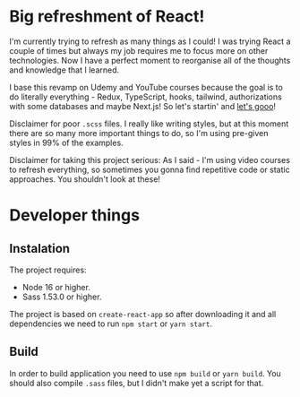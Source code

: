 # Big refreshment of React!

I'm currently trying to refresh as many things as I could! I was trying React a couple of times but always my job requires me to focus more on other technologies. Now I have a perfect moment to reorganise all of the thoughts and knowledge that I learned.

I base this revamp on Udemy and YouTube courses because the goal is to do literally everything - Redux, TypeScript, hooks, tailwind, authorizations with some databases and maybe Next.js! So let's startin' and <a href="https://www.youtube.com/watch?v=svUtlHC2ph4">let's gooo</a>!

Disclaimer for poor `.scss` files. I really like writing styles, but at this moment there are so many more important things to do, so I'm using pre-given styles in 99% of the examples.

Disclaimer for taking this project serious: As I said - I'm using video courses to refresh everything, so sometimes you gonna find repetitive code or static approaches. You shouldn't look at these! 

# Developer things

## Instalation

The project requires: 
- Node 16 or higher.
- Sass 1.53.0 or higher.

The project is based on `create-react-app` so after downloading it and all dependencies we need to run `npm start` or `yarn start`.

## Build

In order to build application you need to use `npm build` or `yarn build`.
You should also compile `.sass` files, but I didn't make yet a script for that. 
